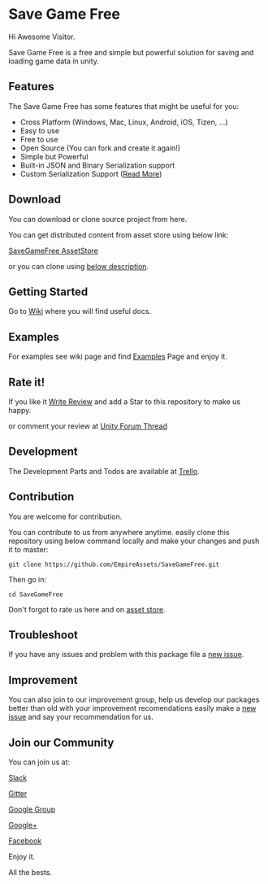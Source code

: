 # Save Game Free
Hi Awesome Visitor.

Save Game Free is a free and simple but powerful solution for saving and loading game data in unity.

## Features
The Save Game Free has some features that might be useful for you:
- Cross Platform (Windows, Mac, Linux, Android, iOS, Tizen, ...)
- Easy to use
- Free to use
- Open Source (You can fork and create it again!)
- Simple but Powerful
- Built-in JSON and Binary Serialization support
- Custom Serialization Support ([Read More](https://github.com/EmpireAssets/SaveGameFree/wiki/How-to-Create-Custom-Serializer%3F))

## Download
You can download or clone source project from here.

You can get distributed content from asset store using below link:

[SaveGameFree AssetStore](https://www.assetstore.unity3d.com/#!/content/81519)

or you can clone using [below description](#contribution).

## Getting Started
Go to [Wiki](https://github.com/EmpireAssets/SaveGameFree/wiki) where you will find useful docs.

## Examples
For examples see wiki page and find [Examples](https://github.com/EmpireAssets/SaveGameFree/wiki/Examples) Page and enjoy it.

## Rate it!
If you like it [Write Review](https://www.assetstore.unity3d.com/#!/content/81519) and add a Star to this repository to make us happy.

or comment your review at [Unity Forum Thread](https://forum.unity3d.com/threads/released-empireassets-save-game-free.457658/)

## Development
The Development Parts and Todos are available at [Trello](https://trello.com/b/lg9h77j9/empireassets-packages).

## Contribution
You are welcome for contribution.

You can contribute to us from anywhere anytime. easily clone this repository using below command locally and make your changes and push it to master:
```
git clone https://github.com/EmpireAssets/SaveGameFree.git
```
Then go in:
```
cd SaveGameFree
```
Don't forgot to rate us here and on [asset store](https://www.assetstore.unity3d.com/#!/content/81519).

## Troubleshoot
If you have any issues and problem with this package file a [new issue](https://github.com/EmpireAssets/SaveGameFree/issues/new).

## Improvement
You can also join to our improvement group, help us develop our packages better than old with your improvement recomendations easily make a [new issue](https://github.com/EmpireAssets/SaveGameFree/issues/new) and say your recommendation for us.

## Join our Community
You can join us at:

[Slack](https://empireassets.slack.com)

[Gitter](https://gitter.im/EmpireAssets/Lobby)

[Google Group](https://groups.google.com/forum/#!forum/empireassets)

[Google+](https://plus.google.com/communities/108974587311747022650)

[Facebook](https://www.facebook.com/EmpireAssets-277386306024083/)

Enjoy it.

All the bests.

